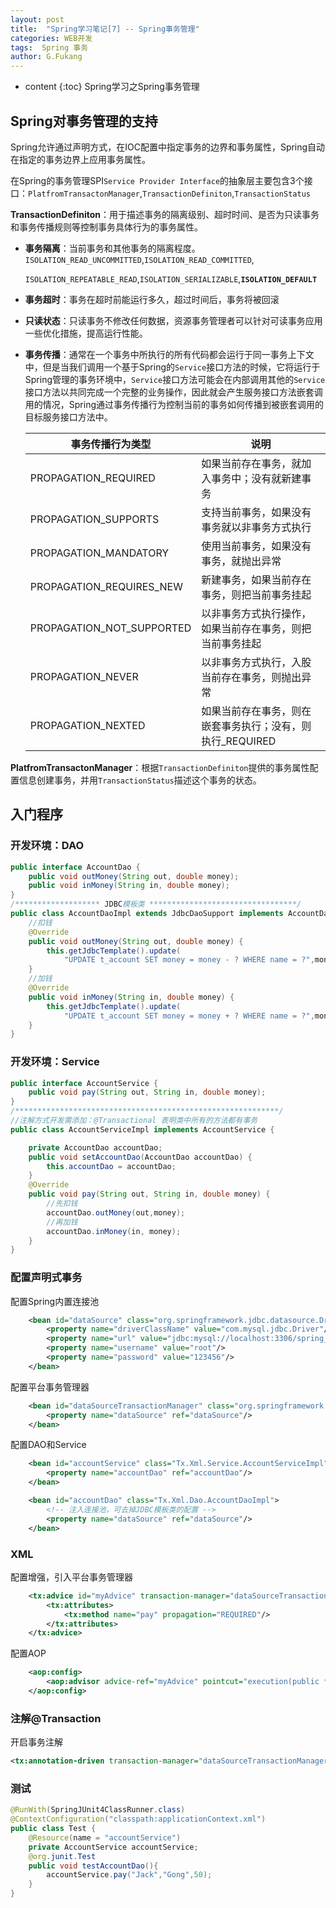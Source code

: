 ```yaml
---
layout: post
title:  "Spring学习笔记[7] -- Spring事务管理"
categories: WEB开发
tags:  Spring 事务
author: G.Fukang
---
```

* content
{:toc}
Spring学习之Spring事务管理

## Spring对事务管理的支持

Spring允许通过声明方式，在IOC配置中指定事务的边界和事务属性，Spring自动在指定的事务边界上应用事务属性。

在Spring的事务管理SPI`Service Provider Interface`的抽象层主要包含3个接口：`PlatfromTransactonManager`,`TransactionDefiniton`,`TransactionStatus`

**TransactionDefiniton**：用于描述事务的隔离级别、超时时间、是否为只读事务和事务传播规则等控制事务具体行为的事务属性。

- **事务隔离**：当前事务和其他事务的隔离程度。`ISOLATION_READ_UNCOMMITTED`,`ISOLATION_READ_COMMITTED`,

  `ISOLATION_REPEATABLE_READ`,`ISOLATION_SERIALIZABLE`,**`ISOLATION_DEFAULT`**

- **事务超时**：事务在超时前能运行多久，超过时间后，事务将被回滚

- **只读状态**：只读事务不修改任何数据，资源事务管理者可以针对可读事务应用一些优化措施，提高运行性能。

- **事务传播**：通常在一个事务中所执行的所有代码都会运行于同一事务上下文中，但是当我们调用一个基于Spring的`Service`接口方法的时候，它将运行于Spring管理的事务环境中，`Service`接口方法可能会在内部调用其他的`Service`接口方法以共同完成一个完整的业务操作，因此就会产生服务接口方法嵌套调用的情况，Spring通过事务传播行为控制当前的事务如何传播到被嵌套调用的目标服务接口方法中。

  | 事务传播行为类型          | 说明                                                      |
  | ------------------------- | --------------------------------------------------------- |
  | PROPAGATION_REQUIRED      | 如果当前存在事务，就加入事务中；没有就新建事务            |
  | PROPAGATION_SUPPORTS      | 支持当前事务，如果没有事务就以非事务方式执行              |
  | PROPAGATION_MANDATORY     | 使用当前事务，如果没有事务，就抛出异常                    |
  | PROPAGATION_REQUIRES_NEW  | 新建事务，如果当前存在事务，则把当前事务挂起              |
  | PROPAGATION_NOT_SUPPORTED | 以非事务方式执行操作，如果当前存在事务，则把当前事务挂起  |
  | PROPAGATION_NEVER         | 以非事务方式执行，入股当前存在事务，则抛出异常            |
  | PROPAGATION_NEXTED        | 如果当前存在事务，则在嵌套事务执行；没有，则执行_REQUIRED |

**PlatfromTransactonManager**：根据`TransactionDefiniton`提供的事务属性配置信息创建事务，并用`TransactionStatus`描述这个事务的状态。

## 入门程序

### 开发环境：DAO

```java
public interface AccountDao {
    public void outMoney(String out, double money);
    public void inMoney(String in, double money);
}
/******************* JDBC模板类 *********************************/
public class AccountDaoImpl extends JdbcDaoSupport implements AccountDao {
    //扣钱
    @Override
    public void outMoney(String out, double money) {
        this.getJdbcTemplate().update(
            "UPDATE t_account SET money = money - ? WHERE name = ?",money,out);
    }
    //加钱
    @Override
    public void inMoney(String in, double money) {
        this.getJdbcTemplate().update(
            "UPDATE t_account SET money = money + ? WHERE name = ?",money,in);
    }
}
```

### 开发环境：Service

```java
public interface AccountService {
    public void pay(String out, String in, double money);
}
/***********************************************************/
//注解方式开发需添加：@Transactional 表明类中所有的方法都有事务
public class AccountServiceImpl implements AccountService {

    private AccountDao accountDao;
    public void setAccountDao(AccountDao accountDao) {
        this.accountDao = accountDao;
    }
    @Override
    public void pay(String out, String in, double money) {
        //先扣钱
        accountDao.outMoney(out,money);
        //再加钱
        accountDao.inMoney(in, money);
    }
}
```

### 配置声明式事务

配置Spring内置连接池

```xml
    <bean id="dataSource" class="org.springframework.jdbc.datasource.DriverManagerDataSource">
        <property name="driverClassName" value="com.mysql.jdbc.Driver"/>
        <property name="url" value="jdbc:mysql://localhost:3306/spring_jdbc"/>
        <property name="username" value="root"/>
        <property name="password" value="123456"/>
    </bean>
```

配置平台事务管理器 

```xml
    <bean id="dataSourceTransactionManager" class="org.springframework.jdbc.datasource.DataSourceTransactionManager">
        <property name="dataSource" ref="dataSource"/>
    </bean>
```

配置DAO和Service

```xml
    <bean id="accountService" class="Tx.Xml.Service.AccountServiceImpl">
        <property name="accountDao" ref="accountDao"/>
    </bean>

    <bean id="accountDao" class="Tx.Xml.Dao.AccountDaoImpl">
        <!-- 注入连接池，可去掉JDBC模板类的配置 -->
        <property name="dataSource" ref="dataSource"/>
    </bean>
```

### XML

配置增强，引入平台事务管理器

```xml
    <tx:advice id="myAdvice" transaction-manager="dataSourceTransactionManager">
        <tx:attributes>
            <tx:method name="pay" propagation="REQUIRED"/>
        </tx:attributes>
    </tx:advice>
```

配置AOP

```xml
    <aop:config>
        <aop:advisor advice-ref="myAdvice" pointcut="execution(public * Tx.Xml.Service.AccountServiceImpl.pay(..))"/>
    </aop:config>
```

### 注解@Transaction

开启事务注解

```xml
<tx:annotation-driven transaction-manager="dataSourceTransactionManager"/>
```

### 测试

```java
@RunWith(SpringJUnit4ClassRunner.class)
@ContextConfiguration("classpath:applicationContext.xml")
public class Test {
    @Resource(name = "accountService")
    private AccountService accountService;
    @org.junit.Test
    public void testAccountDao(){
        accountService.pay("Jack","Gong",50);
    }
}
```






